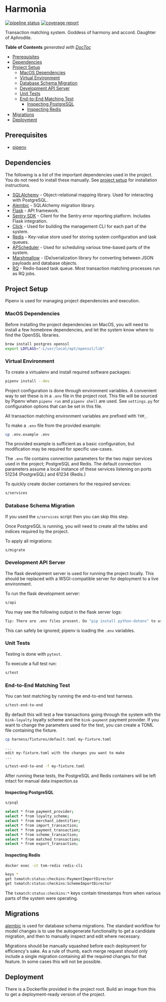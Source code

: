 # Harmonia

[![pipeline status](https://git.bink.com/Olympus/harmonia/badges/develop/pipeline.svg)](https://git.bink.com/Olympus/harmonia/commits/develop) [![coverage report](https://git.bink.com/Olympus/harmonia/badges/develop/coverage.svg)](https://git.bink.com/Olympus/harmonia/commits/develop)

Transaction matching system. Goddess of harmony and accord. Daughter of Aphrodite.

<!-- START doctoc generated TOC please keep comment here to allow auto update -->
<!-- DON'T EDIT THIS SECTION, INSTEAD RE-RUN doctoc TO UPDATE -->
**Table of Contents**  *generated with [DocToc](https://github.com/thlorenz/doctoc)*

- [Prerequisites](#prerequisites)
- [Dependencies](#dependencies)
- [Project Setup](#project-setup)
  - [MacOS Dependencies](#macos-dependencies)
  - [Virtual Environment](#virtual-environment)
  - [Database Schema Migration](#database-schema-migration)
  - [Development API Server](#development-api-server)
  - [Unit Tests](#unit-tests)
  - [End-to-End Matching Test](#end-to-end-matching-test)
    - [Inspecting PostgreSQL](#inspecting-postgresql)
    - [Inspecting Redis](#inspecting-redis)
- [Migrations](#migrations)
- [Deployment](#deployment)

<!-- END doctoc generated TOC please keep comment here to allow auto update -->

## Prerequisites

- [pipenv](https://docs.pipenv.org)

## Dependencies

The following is a list of the important dependencies used in the project. You do not need to install these manually. See [project setup](#project-setup) for installation instructions.

- [SQLAlchemy](https://www.sqlalchemy.org) - Object-relational mapping library. Used for interacting with PostgreSQL.
- [Alembic](http://alembic.zzzcomputing.com/en/latest) - SQLAlchemy migration library.
- [Flask](http://flask.pocoo.org) - API framework.
- [Sentry SDK](https://docs.sentry.io/quickstart?platform=python) - Client for the Sentry error reporting platform. Includes Flask integration.
- [Click](http://click.pocoo.org/6) - Used for building the management CLI for each part of the system.
- [Redis](https://redis-py.readthedocs.io/en/latest) - Key-value store used for storing system configuration and task queues.
- [APScheduler](https://apscheduler.readthedocs.io/en/latest) - Used for scheduling various time-based parts of the system.
- [Marshmallow](https://marshmallow.readthedocs.io/en/latest) - (De)serialization library for converting between JSON payloads and database objects.
- [RQ](https://python-rq.org) - Redis-based task queue. Most transaction matching processes run as RQ jobs.

## Project Setup

Pipenv is used for managing project dependencies and execution.

### MacOS Dependencies

Before installing the project dependencies on MacOS, you will need to install a few homebrew dependencies, and let the system know where to find the OpenSSL libraries.

```bash
brew install postgres openssl
export LDFLAGS="-L/usr/local/opt/openssl/lib"
```

### Virtual Environment

To create a virtualenv and install required software packages:

```bash
pipenv install --dev
```

Project configuration is done through environment variables. A convenient way to set these is in a `.env` file in the project root. This file will be sourced by Pipenv when `pipenv run` and `pipenv shell` are used. See `settings.py` for configuration options that can be set in this file.

All transaction matching environment variables are prefixed with `TXM_`.

To make a `.env` file from the provided example:

```bash
cp .env.example .env
```

The provided example is sufficient as a basic configuration, but modification may be required for specific use-cases.

The `.env` file contains connection parameters for the two major services used in the project; PostgreSQL and Redis. The default connection parameters assume a local instance of these services listening on ports 51234 (PostgreSQL) and 61234 (Redis.)

To quickly create docker containers for the required services:

```bash
s/services
```

### Database Schema Migration

If you used the `s/services` script then you can skip this step.

Once PostgreSQL is running, you will need to create all the tables and indices required by the project.

To apply all migrations:

```bash
s/migrate
```

### Development API Server

The flask development server is used for running the project locally. This should be replaced with a WSGI-compatible server for deployment to a live environment.

To run the flask development server:

```bash
s/api
```

You may see the following output in the flask server logs:

```bash
Tip: There are .env files present. Do "pip install python-dotenv" to use them.
```

This can safely be ignored; pipenv is loading the `.env` variables.

### Unit Tests

Testing is done with `pytest`.

To execute a full test run:

```bash
s/test
```

### End-to-End Matching Test

You can test matching by running the end-to-end test harness.

```bash
s/test-end-to-end
```

By default this will test a few transactions going through the system with the `bink-loyalty` loyalty scheme and the `bink-payment` payment provider. If you want to change the parameters used for the test, you can create a TOML file containing the fixture.

```bash
cp harness/fixtures/default.toml my-fixture.toml

...
edit my-fixture.toml with the changes you want to make
...

s/test-end-to-end -f my-fixture.toml
```

After running these tests, the PostgreSQL and Redis containers will be left intact for manual data inspection.ss

#### Inspecting PostgreSQL

```bash
s/psql

select * from payment_provider;
select * from loyalty_scheme;
select * from merchant_identifier;
select * from import_transaction;
select * from payment_transaction;
select * from scheme_transaction;
select * from matched_transaction;
select * from export_transaction;
```

#### Inspecting Redis

```bash
docker exec -it txm-redis redis-cli

keys *
get txmatch:status:checkins:PaymentImportDirector
get txmatch:status:checkins:SchemeImportDirector
```

The `txmatch:status:checkins:*` keys contain timestamps from when various parts of the system were operating.

## Migrations

[alembic](http://alembic.zzzcomputing.com/en/latest) is used for database schema migrations. The standard workflow for model changes is to use the autogenerate functionality to get a candidate migration, and then to manually inspect and edit where necessary.

Migrations should be manually squashed before each deployment for efficiency's sake. As a rule of thumb, each merge request should only include a single migration containing all the required changes for that feature. In some cases this will not be possible.

## Deployment

There is a Dockerfile provided in the project root. Build an image from this to get a deployment-ready version of the project.
